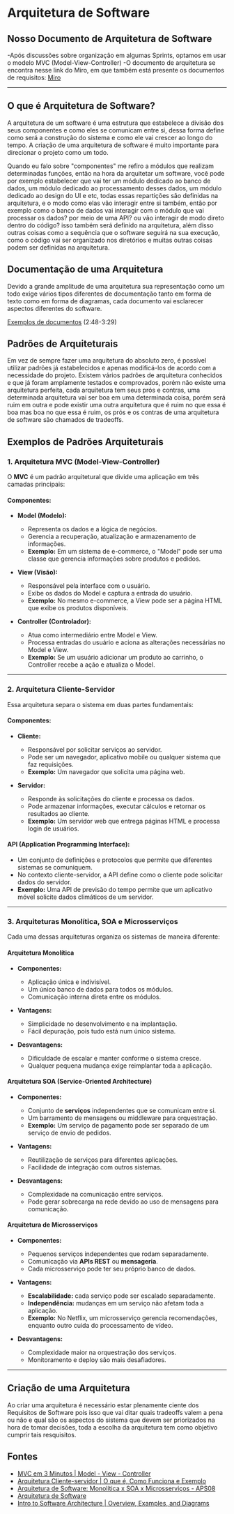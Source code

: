 # **Arquitetura de Software**

## **Nosso Documento de Arquitetura de Software**

-Após discussões sobre organização em algumas Sprints, optamos em usar o modelo MVC (Model-View-Controller)
-O documento de arquitetura se encontra nesse link do Miro, em que também está presente os documentos de requisitos: [Miro](https://miro.com/welcomeonboard/OUI5Y216MWpMVWo1ZzBZaCsxd2FYbEFVY2FLT25jc1F4TE52ZVFidEErM3ZjYnpSc0NCQXBHcFRzTnlmTkgxcjZNaExBS2FmM2V3UWRTOFA4TGpmMVZoRUJpL0U5U3FwaDI5eXYrTkVQYVNwcHg3M1lBdjlzdHFDblR0K0pTaUdNakdSWkpBejJWRjJhRnhhb1UwcS9BPT0hdjE=?share_link_id=475541920280)

---

## **O que é Arquitetura de Software?**
A arquitetura de um software é uma estrutura que estabelece a divisão dos seus componentes e como eles se comunicam entre si, dessa forma define como será a construção do sistema e como ele vai crescer ao longo do tempo. A criação de uma arquitetura de software é muito importante para direcionar o projeto como um todo.

Quando eu falo sobre "componentes" me refiro a módulos que realizam determinadas funções, então na hora da arquitetar um software, você pode por exemplo estabelecer que vai ter um módulo dedicado ao banco de dados, um módulo dedicado ao processamento desses dados, um módulo dedicado ao design do UI e etc, todas essas repartições são definidas na arquitetura, e o modo como elas vão interagir entre si também, então por exemplo como o banco de dados vai interagir com o módulo que vai processar os dados? por meio de uma API? ou vão interagir de modo direto dentro do código? isso também será definido na arquitetura, além disso outras coisas como a sequência que o software seguirá na sua execução, como o código vai ser organizado nos diretórios e muitas outras coisas podem ser definidas na arquitetura. 

## **Documentação de uma Arquitetura**
Devido a grande amplitude de uma arquitetura sua representação como um todo exige vários tipos diferentes de documentação tanto em forma de texto como em forma de diagramas, cada documento vai esclarecer aspectos diferentes do software.

[Exemplos de documentos](https://www.youtube.com/watch?v=BwwD5v1yDz0&t=168s&ab_channel=EuTIEnsino) (2:48-3:29)

## **Padrões de Arquiteturais**
Em vez de sempre fazer uma arquitetura do absoluto zero, é possível utilizar padrões já estabelecidos e apenas modificá-los de acordo com a necessidade do projeto. Existem vários padrões de arquitetura conhecidos e que já foram amplamente testados e comprovados, porém não existe uma arquitetura perfeita, cada arquitetura tem seus prós e contras, uma determinada arquitetura vai ser boa em uma determinada coisa, porém será ruim em outra e pode existir uma outra arquitetura que é ruim no que essa é boa mas boa no que essa é ruim, os prós e os contras de uma arquitetura de software são chamados de tradeoffs.

## **Exemplos de Padrões Arquiteturais**

### **1. Arquitetura MVC (Model-View-Controller)**

O **MVC** é um padrão arquitetural que divide uma aplicação em três camadas principais:

#### **Componentes:**
- **Model (Modelo):**  
  - Representa os dados e a lógica de negócios.  
  - Gerencia a recuperação, atualização e armazenamento de informações.  
  - **Exemplo:** Em um sistema de e-commerce, o "Model" pode ser uma classe que gerencia informações sobre produtos e pedidos.

- **View (Visão):**  
  - Responsável pela interface com o usuário.  
  - Exibe os dados do Model e captura a entrada do usuário.  
  - **Exemplo:** No mesmo e-commerce, a View pode ser a página HTML que exibe os produtos disponíveis.

- **Controller (Controlador):**  
  - Atua como intermediário entre Model e View.  
  - Processa entradas do usuário e aciona as alterações necessárias no Model e View.  
  - **Exemplo:** Se um usuário adicionar um produto ao carrinho, o Controller recebe a ação e atualiza o Model.

---

### **2. Arquitetura Cliente-Servidor**

Essa arquitetura separa o sistema em duas partes fundamentais:

#### **Componentes:**
- **Cliente:**  
  - Responsável por solicitar serviços ao servidor.  
  - Pode ser um navegador, aplicativo mobile ou qualquer sistema que faz requisições.  
  - **Exemplo:** Um navegador que solicita uma página web.

- **Servidor:**  
  - Responde às solicitações do cliente e processa os dados.  
  - Pode armazenar informações, executar cálculos e retornar os resultados ao cliente.  
  - **Exemplo:** Um servidor web que entrega páginas HTML e processa login de usuários.

#### **API (Application Programming Interface):**  
- Um conjunto de definições e protocolos que permite que diferentes sistemas se comuniquem.  
- No contexto cliente-servidor, a API define como o cliente pode solicitar dados do servidor.  
- **Exemplo:** Uma API de previsão do tempo permite que um aplicativo móvel solicite dados climáticos de um servidor.

---

### **3. Arquiteturas Monolítica, SOA e Microsserviços**

Cada uma dessas arquiteturas organiza os sistemas de maneira diferente:

#### **Arquitetura Monolítica**
- **Componentes:**  
  - Aplicação única e indivisível.  
  - Um único banco de dados para todos os módulos.  
  - Comunicação interna direta entre os módulos.

- **Vantagens:**  
  - Simplicidade no desenvolvimento e na implantação.  
  - Fácil depuração, pois tudo está num único sistema.

- **Desvantagens:**  
  - Dificuldade de escalar e manter conforme o sistema cresce.  
  - Qualquer pequena mudança exige reimplantar toda a aplicação.

#### **Arquitetura SOA (Service-Oriented Architecture)**
- **Componentes:**  
  - Conjunto de **serviços** independentes que se comunicam entre si.  
  - Um barramento de mensagens ou middleware para orquestração.  
  - **Exemplo:** Um serviço de pagamento pode ser separado de um serviço de envio de pedidos.

- **Vantagens:**  
  - Reutilização de serviços para diferentes aplicações.  
  - Facilidade de integração com outros sistemas.

- **Desvantagens:**  
  - Complexidade na comunicação entre serviços.  
  - Pode gerar sobrecarga na rede devido ao uso de mensagens para comunicação.

#### **Arquitetura de Microsserviços**
- **Componentes:**  
  - Pequenos serviços independentes que rodam separadamente.  
  - Comunicação via **APIs REST** ou **mensageria**.  
  - Cada microsserviço pode ter seu próprio banco de dados.

- **Vantagens:**  
  - **Escalabilidade:** cada serviço pode ser escalado separadamente.  
  - **Independência:** mudanças em um serviço não afetam toda a aplicação.  
  - **Exemplo:** No Netflix, um microsserviço gerencia recomendações, enquanto outro cuida do processamento de vídeo.

- **Desvantagens:**  
  - Complexidade maior na orquestração dos serviços.  
  - Monitoramento e deploy são mais desafiadores.

---

## **Criação de uma Arquitetura** 
Ao criar uma arquitetura é necessário estar plenamente ciente dos Requisitos de Software pois isso que vai ditar quais tradeoffs valem a pena ou não e qual são os aspectos do sistema que devem ser priorizados na hora de tomar decisões, toda a escolha da arquitetura tem como objetivo cumprir tais resquisitos.

## **Fontes**
- [MVC em 3 Minutos | Model - View - Controller](https://www.youtube.com/watch?v=ZW2JLtX4Dag)
- [Arquitetura Cliente-servidor | O que é, Como Funciona e Exemplo](https://www.youtube.com/watch?v=FWeHPCqD67c)
- [Arquitetura de Software: Monolítica x SOA x Microsserviços - APS08](https://www.youtube.com/watch?v=suZfVAk7hco)
- [Arquitetura de Software](https://www.youtube.com/playlist?list=PLX0VJrazYICCC2a_Ab-sZwLn_LIO8gc4T)
- [Intro to Software Architecture | Overview, Examples, and Diagrams](https://www.youtube.com/watch?v=k3hKLd7vYZ8&ab_channel=FaradayAcademy)
